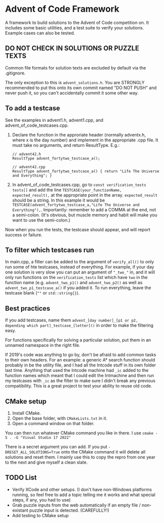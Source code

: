 # Advent of Code Framework

A framework to build solutions to the Advent of Code competition on. It includes some basic utilities, and a test suite to verify your solutions. Example cases can also be tested.

## DO NOT CHECK IN SOLUTIONS OR PUZZLE TEXTS

Common file formats for solution texts are excluded by default via the .gitignore.

The only exception to this is `advent_solutions.h`. You are STRONGLY recommended to put this onto its own commit named "DO NOT PUSH" and never push it, so you can't accidentally commit it some other way.

## To add a testcase

See the examples in advent1.h, advent1.cpp, and advent_of_code_testcases.cpp.

1. Declare the function in the approriate header (normally adventx.h, where x is the day number) and implement in the appropriate .cpp file. It must take no arguments, and return ResultType. E.g.:

     `// advent42.h`  
     `ResultType advent_fortytwo_testcase_a();`
     
     `// advent42.cpp`    
     `ResultType advent_fortytwo_testcase_a() { return "Life The Universe and Everything"; }`
     
2. In advent_of_code_testcases.cpp, go to `const verification_tests tests[]` and add the line `TESTCASE(your_functionName, expected_result),` at the appropriate point in the array. `expected_result` should be a string. In this example it would be `TESTCASE(advent_fortytwo_testcase_a,"Life The Universe and Everything"),`. Importantly: remember to add a COMMA at the end, not a semi-colon. (It's obvious, but muscle memory and habit will make you want to use the semi-colon.)

Now when you run the tests, the testcase should appear, and will report success or failure.

## To filter which testcases run

In main.cpp, a filter can be added to the argument of `verify_all()` to only run some of hte testcases, instead of everything. For example, if your day one solution is very slow you can put an argument of `"_two_"` in, and it will only run functions on the `verification_tests` list which have `two` in the function name (e.g. `advent_two_p1()` and `advent_two_p2()` as well as `advent_two_p1_testcase_a()` if you added it. To run everything, leave the testcase blank (`""` or `std::string{}`).

## Best practices

If you add testcases, name them `advent_[day number]_[p1 or p2, depending which part]_testcase_[letter]()` in order to make the filtering easy.

For functions specifically for solving a particular solution, put them in an unnamed namespace in the right file.

If 2019's code was anything to go by, don't be afraid to add common tasks to their own headers. For an example: a generic A* search function should probably in be the utility file, and I had all the Intcode stuff in its own folder last time. Anything that used the Intcode machine had `_ic` added to the function names which meant that I could edit the Intmachine and then run my testcases with `_ic` as the filter to make sure I didn't break any previous compatibility. This is a great project to test your ability to reuse old code.

## CMake setup

1. Install CMake.
2. Open the base folder, with `CMakeLists.txt` in it.
3. Open a command window on that folder.

You can then run whatever CMake command you like in there. I use `cmake -S . -G "Visual Studio 17 2022"`

There is a secret argument you can add. If you put `-DRESET_ALL_SOLUTIONS=True` onto the CMake command it will delete all solutions and reset them. I mainly use this to copy the repro from one year to the next and give myself a clean slate.

## TODO List

- Verify XCode and other setups. (I don't have non-Windows platforms running, so feel free to add a topic telling me it works and what special steps, if any, you had to use)
- Grab puzzle inputs from the web automatically if an empty file / non-existant puzzle input is detected. (CAREFULLY!)
- Add testing to CMake setup
